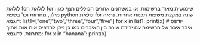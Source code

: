 לולאת for:
לולאת for שימושית מאוד ברשימות, או במשתנים אחרים הכוללים רצף כגון: מילון, מחרוזת וכו'
בשפת python לולאת for שונה במקצת משפות תכנות אחרות.
נראה דוגמא:
list1=[“one”,”two”,”three”,”four”,”five”]
for x in list1:
	print(x)  # יודפס איבר איבר של הרשימה עם ירידת שורה בין האיברים
כמו כן ניתן להדפיס אות אות מתוך מחרוזת. לדוגמא:
for x in “banana”:
       print(x)  
